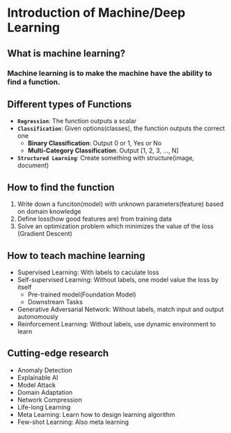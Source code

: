 # Introduction of Machine/Deep Learning
## What is machine learning?
### Machine learning is to make the machine have the ability to find a function.

## Different types of Functions
 - **`Regression`**: The function outputs a scalar
 - **`Classification`**: Given options(classes), the function outputs the correct one
   - **Binary Classification**: Output 0 or 1, Yes or No
   - **Multi-Category Classification**: Output [1, 2, 3, ..., N]
 - **`Structured Learning`**: Create something with structure(image, document)

## How to find the function
 1. Write down a funciton(model) with unknown parameters(feature) based on domain knowledge
 2. Define loss(how good features are) from training data
 3. Solve an optimization problem which minimizes the value of the loss (Gradient Descent)

## How to teach machine learning
 - Supervised Learning: With labels to caculate loss
 - Self-supervised Learning: Without labels, one model value the loss by itself
   - Pre-trained model(Foundation Model)
   - Downstream Tasks
 - Generative Adversarial Network: Without labels, match input and output autonomously
 - Reinforcement Learning: Without labels, use dynamic environment to learn

## Cutting-edge research
 - Anomaly Detection
 - Explainable AI
 - Model Attack
 - Domain Adaptation
 - Network Compression
 - Life-long Learning
 - Meta Learning: Learn how to design learning algorithm
 - Few-shot Learning: Also meta learning